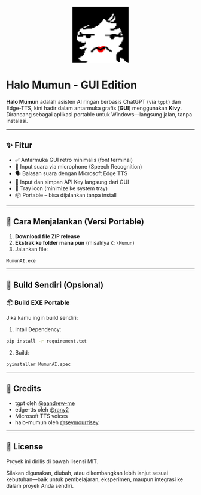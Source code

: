 <p align="center">
  <img src="./mumun-tray.png" alt="MumunLogo" width="150"/>
</p>

#  Halo Mumun - GUI Edition

**Halo Mumun** adalah asisten AI ringan berbasis ChatGPT (via `tgpt`) dan Edge-TTS, kini hadir dalam antarmuka grafis (**GUI**) menggunakan **Kivy**. Dirancang sebagai aplikasi portable untuk Windows—langsung jalan, tanpa instalasi.

---

## ✨ Fitur

- ✅ Antarmuka GUI retro minimalis (font terminal)
- 🎤 Input suara via microphone (Speech Recognition)
- 🗣️ Balasan suara dengan Microsoft Edge TTS
- 🔑 Input dan simpan API Key langsung dari GUI
- 📌 Tray icon (minimize ke system tray)
- 📦 Portable – bisa dijalankan tanpa install

---

## 🚀 Cara Menjalankan (Versi Portable)

1. **Download file ZIP release**
2. **Ekstrak ke folder mana pun** (misalnya `C:\Mumun`)
3. Jalankan file:

```bash
MumunAI.exe
```

---
## 🔧 Build Sendiri (Opsional)

### 📦 Build EXE Portable
Jika kamu ingin build sendiri: 

1. Intall Dependency:
```bash
pip install -r requirement.txt
```
2. Build:
```bash
pyinstaller MumunAI.spec
```

---

## 🧠 Credits
- tgpt oleh [@aandrew-me](https://github.com/aandrew-me/tgpt)
- edge-tts oleh [@rany2](https://github.com/rany2/edge-tts)
- Microsoft TTS voices
- halo-mumun oleh [@seymourrisey](https://github.com/seymourrisey/halo-mumun)

---

## 📮 License

Proyek ini dirilis di bawah lisensi MIT.

Silakan digunakan, diubah, atau dikembangkan lebih lanjut sesuai kebutuhan—baik untuk pembelajaran, eksperimen, maupun integrasi ke dalam proyek Anda sendiri.